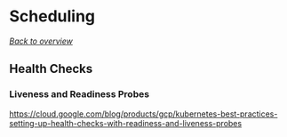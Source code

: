 # Scheduling

[_Back to overview_](README.md)

## Health Checks

### Liveness and Readiness Probes

https://cloud.google.com/blog/products/gcp/kubernetes-best-practices-setting-up-health-checks-with-readiness-and-liveness-probes
